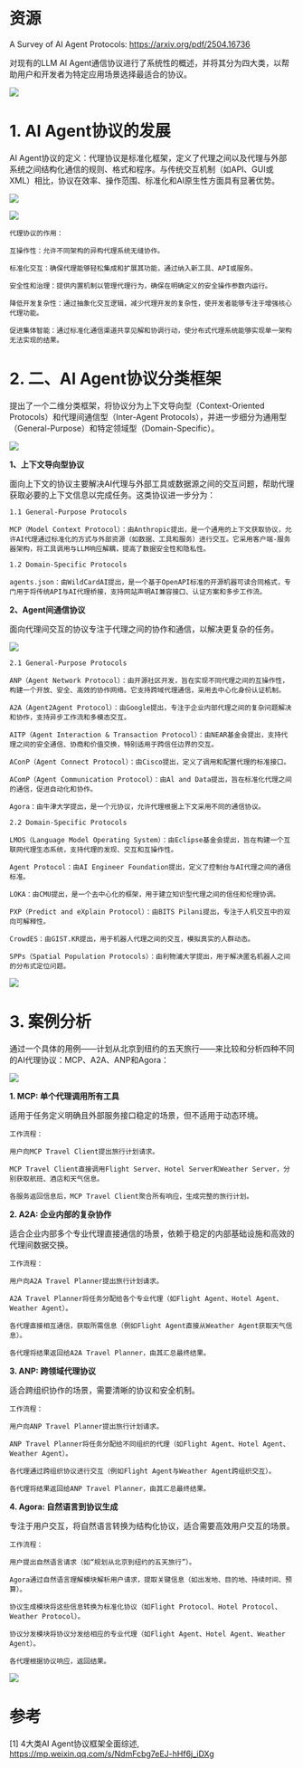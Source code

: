 # 资源

A Survey of AI Agent Protocols: https://arxiv.org/pdf/2504.16736

对现有的LLM AI Agent通信协议进行了系统性的概述，并将其分为四大类，以帮助用户和开发者为特定应用场景选择最适合的协议。

![](.01_通讯协议综述_images/协议架构.png)

# 1. AI Agent协议的发展

AI Agent协议的定义：代理协议是标准化框架，定义了代理之间以及代理与外部系统之间结构化通信的规则、格式和程序。与传统交互机制（如API、GUI或XML）相比，协议在效率、操作范围、标准化和AI原生性方面具有显著优势。

![](.01_通讯协议综述_images/协议比较.png)

![](.01_通讯协议综述_images/AI发展时间线.png)

```text
代理协议的作用：

互操作性：允许不同架构的异构代理系统无缝协作。

标准化交互：确保代理能够轻松集成和扩展其功能，通过纳入新工具、API或服务。

安全性和治理：提供内置机制以管理代理行为，确保在明确定义的安全操作参数内运行。

降低开发复杂性：通过抽象化交互逻辑，减少代理开发的复杂性，使开发者能够专注于增强核心代理功能。

促进集体智能：通过标准化通信渠道共享见解和协调行动，使分布式代理系统能够实现单一架构无法实现的结果。
```

# 2. 二、AI Agent协议分类框架

提出了一个二维分类框架，将协议分为上下文导向型（Context-Oriented Protocols）和代理间通信型（Inter-Agent Protocols），并进一步细分为通用型（General-Purpose）和特定领域型（Domain-Specific）。

![](.01_通讯协议综述_images/agent框架.png)

**1、上下文导向型协议**

面向上下文的协议主要解决AI代理与外部工具或数据源之间的交互问题，帮助代理获取必要的上下文信息以完成任务。这类协议进一步分为：

```text
1.1 General-Purpose Protocols

MCP（Model Context Protocol）：由Anthropic提出，是一个通用的上下文获取协议，允许AI代理通过标准化的方式与外部资源（如数据、工具和服务）进行交互。它采用客户端-服务器架构，将工具调用与LLM响应解耦，提高了数据安全性和隐私性。

1.2 Domain-Specific Protocols

agents.json：由WildCardAI提出，是一个基于OpenAPI标准的开源机器可读合同格式，专门用于将传统API与AI代理桥接，支持网站声明AI兼容接口、认证方案和多步工作流。
```

**2、Agent间通信协议**

面向代理间交互的协议专注于代理之间的协作和通信，以解决更复杂的任务。

![](.01_通讯协议综述_images/常见agent通讯协议.png)

```text
2.1 General-Purpose Protocols

ANP（Agent Network Protocol）：由开源社区开发，旨在实现不同代理之间的互操作性，构建一个开放、安全、高效的协作网络。它支持跨域代理通信，采用去中心化身份认证机制。

A2A（Agent2Agent Protocol）：由Google提出，专注于企业内部代理之间的复杂问题解决和协作，支持异步工作流和多模态交互。

AITP（Agent Interaction & Transaction Protocol）：由NEAR基金会提出，支持代理之间的安全通信、协商和价值交换，特别适用于跨信任边界的交互。

AConP（Agent Connect Protocol）：由Cisco提出，定义了调用和配置代理的标准接口。

AComP（Agent Communication Protocol）：由Al and Data提出，旨在标准化代理之间的通信，促进自动化和协作。

Agora：由牛津大学提出，是一个元协议，允许代理根据上下文采用不同的通信协议。

2.2 Domain-Specific Protocols

LMOS（Language Model Operating System）：由Eclipse基金会提出，旨在构建一个互联网代理生态系统，支持代理的发现、交互和互操作性。

Agent Protocol：由AI Engineer Foundation提出，定义了控制台与AI代理之间的通信标准。

LOKA：由CMU提出，是一个去中心化的框架，用于建立知识型代理之间的信任和伦理协调。

PXP（Predict and eXplain Protocol）：由BITS Pilani提出，专注于人机交互中的双向可解释性。

CrowdES：由GIST.KR提出，用于机器人代理之间的交互，模拟真实的人群动态。

SPPs（Spatial Population Protocols）：由利物浦大学提出，用于解决匿名机器人之间的分布式定位问题。
```

![](.01_通讯协议综述_images/agent内部不同协议.png)

# 3. 案例分析

通过一个具体的用例——计划从北京到纽约的五天旅行——来比较和分析四种不同的AI代理协议：MCP、A2A、ANP和Agora：

![](.01_通讯协议综述_images/案例分析.png)

**1.  MCP: 单个代理调用所有工具**

适用于任务定义明确且外部服务接口稳定的场景，但不适用于动态环境。

```text
工作流程：

用户向MCP Travel Client提出旅行计划请求。

MCP Travel Client直接调用Flight Server、Hotel Server和Weather Server，分别获取航班、酒店和天气信息。

各服务返回信息后，MCP Travel Client聚合所有响应，生成完整的旅行计划。
```

**2. A2A: 企业内部的复杂协作**

适合企业内部多个专业代理直接通信的场景，依赖于稳定的内部基础设施和高效的代理间数据交换。

```text
工作流程：

用户向A2A Travel Planner提出旅行计划请求。

A2A Travel Planner将任务分配给各个专业代理（如Flight Agent、Hotel Agent、Weather Agent）。

各代理直接相互通信，获取所需信息（例如Flight Agent直接从Weather Agent获取天气信息）。

各代理将结果返回给A2A Travel Planner，由其汇总最终结果。
```

**3. ANP: 跨领域代理协议**

适合跨组织协作的场景，需要清晰的协议和安全机制。

```text
工作流程：

用户向ANP Travel Planner提出旅行计划请求。

ANP Travel Planner将任务分配给不同组织的代理（如Flight Agent、Hotel Agent、Weather Agent）。

各代理通过跨组织协议进行交互（例如Flight Agent与Weather Agent跨组织交互）。

各代理将结果返回给ANP Travel Planner，由其汇总最终结果。
```

**4. Agora: 自然语言到协议生成**

专注于用户交互，将自然语言转换为结构化协议，适合需要高效用户交互的场景。

```text
工作流程：

用户提出自然语言请求（如“规划从北京到纽约的五天旅行”）。

Agora通过自然语言理解模块解析用户请求，提取关键信息（如出发地、目的地、持续时间、预算）。

协议生成模块将这些信息转换为标准化协议（如Flight Protocol、Hotel Protocol、Weather Protocol）。

协议分发模块将协议分发给相应的专业代理（如Flight Agent、Hotel Agent、Weather Agent）。

各代理根据协议响应，返回结果。
```

![](.01_通讯协议综述_images/协议总体对比.png)



# 参考

[1] 4大类AI Agent协议框架全面综述, https://mp.weixin.qq.com/s/NdmFcbg7eEJ-hHf6j_iDXg